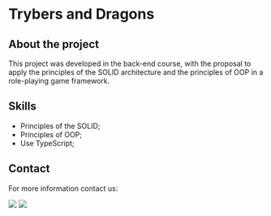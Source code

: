 <h1> Trybers and Dragons </h1>

<h2> About the project </h2>

<div> 

This project was developed in the back-end course, with the proposal to apply the principles of the SOLID architecture and the principles of OOP in a role-playing game framework.

</div> 

<h2> Skills </h2>

<ul>

<li>Principles of the SOLID;</li>
<li>Principles of OOP;</li>
<li>Use TypeScript;</li>

</ul>

<h2>Contact </h2>

<p> For more information contact us: </p>

<div>
<a href="https://www.linkedin.com/in/thiago-hayashi-037732109/" target="_blank"><img src="https://img.shields.io/badge/-LinkedIn-%230077B5?style=for-the-badge&logo=linkedin&logoColor=white" target="_blank"></a>

<a href = "shundi_hayashi@hotmail.com">
<img src="https://img.shields.io/badge/Microsoft_Outlook-0078D4?style=for-the-badge&logo=microsoft-outlook&logoColor=white" target="_blank">
</a>
</div>
